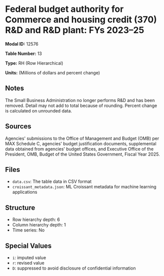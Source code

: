 # Federal budget authority for Commerce and housing credit (370) R&D and R&D plant: FYs 2023&#8211;25

**Modal ID:** 12576

**Table Number:** 13

**Type:** RH (Row Hierarchical)

**Units:** (Millions of dollars and percent change)

## Notes

The Small Business Administration no longer performs R&D and has been removed. Detail may not add to total because of rounding. Percent change is calculated on unrounded data.

## Sources

Agencies' submissions to the Office of Management and Budget (OMB) per MAX Schedule C, agencies' budget justification documents, supplemental data obtained from agencies' budget offices, and Executive Office of the President, OMB, Budget of the United States Government, Fiscal Year 2025.

## Files

- `data.csv`: The table data in CSV format
- `croissant_metadata.json`: ML Croissant metadata for machine learning applications

## Structure

- Row hierarchy depth: 6
- Column hierarchy depth: 1
- Time series: No

## Special Values

- `i`: imputed value
- `r`: revised value
- `D`: suppressed to avoid disclosure of confidential information
